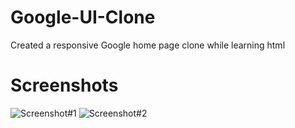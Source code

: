 # Google-UI-Clone
Created  a responsive Google home page clone while learning html

# Screenshots
![Screenshot#1]()
![Screenshot#2]()
